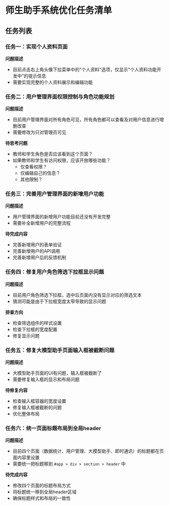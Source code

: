 # 师生助手系统优化任务清单

## 任务列表

### 任务一：实现个人资料页面

**问题描述**
- 目前点击右上角头像下拉菜单中的"个人资料"选项，仅显示"个人资料功能开发中"的提示信息
- 需要实现完整的个人资料展示和编辑功能

### 任务二：用户管理界面权限控制与角色功能规划

**问题描述**
- 目前用户管理界面对所有角色可见，所有角色都可以查看及对用户信息进行增删改查
- 需要修改为只对管理员可见

**待思考问题**
- 教师和学生角色是否应该看到这个页面？
- 如果教师和学生有访问权限，应该开放哪些功能？
  * 仅查看权限？
  * 仅编辑自己的信息？
  * 其他限制？

### 任务三：完善用户管理界面的新增用户功能

**问题描述**
- 用户管理界面的新增用户功能目前还没有开发完整
- 需要补全新增用户的完整流程

**待完成内容**
- 完善新增用户的表单验证
- 完善新增用户的API调用
- 完善新增用户后的反馈机制

### 任务四：修复用户角色筛选下拉框显示问题

**问题描述**
- 目前用户角色筛选下拉框，选中后页面内没有显示对应的筛选文本
- 猜测可能是由于下拉框宽度太窄导致的显示问题

**排查方向**
- 检查筛选组件的样式设置
- 检查下拉框的宽度配置
- 修复显示问题

### 任务五：修复大模型助手页面输入框被截断问题

**问题描述**
- 大模型助手页面的UI有问题，输入框被截断了
- 需要修复输入框的显示和布局问题

**待修复内容**
- 检查输入框容器的宽度设置
- 修复输入框被截断的问题
- 优化整体布局

### 任务六：统一页面标题布局到全局header

**问题描述**
- 目前四个页面（数据统计、用户管理、大模型助手、即时通讯）的标题都在页面内容里设置
- 需要统一把标题移到 `#app > div > section > header` 中

**待完成内容**
- 修改四个页面的标题布局方式
- 将标题统一移到全局header区域
- 确保标题样式和布局的一致性
